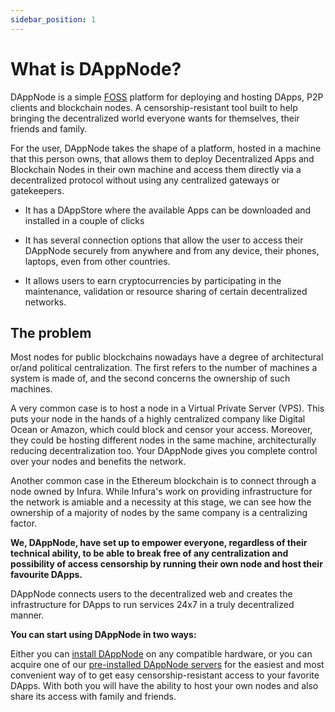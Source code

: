 ```yaml
---
sidebar_position: 1
---
```


# What is DAppNode?

DAppNode is a simple [FOSS](https://en.wikipedia.org/wiki/Free_and_open-source_software) platform for deploying and hosting DApps, P2P clients and blockchain nodes. A censorship-resistant tool built to help bringing the decentralized world everyone wants for themselves, their friends and family.

For the user, DAppNode takes the shape of a platform, hosted in a machine that this person owns, that allows them to deploy Decentralized Apps and Blockchain Nodes in their own machine and access them directly via a decentralized protocol without using any centralized gateways or gatekeepers.

- It has a DAppStore where the available Apps can be downloaded and installed in a couple of clicks

- It has several connection options that allow the user to access their DAppNode securely from anywhere and from any device, their phones, laptops, even from other countries.

- It allows users to earn cryptocurrencies by participating in the maintenance, validation or resource sharing of certain decentralized networks.

## The problem

Most nodes for public blockchains nowadays have a degree of architectural or/and political centralization. The first refers to the number of machines a system is made of, and the second concerns the ownership of such machines.

A very common case is to host a node in a Virtual Private Server (VPS). This puts your node in the hands of a highly centralized company like Digital Ocean or Amazon, which could block and censor your access. Moreover, they could be hosting different nodes in the same machine, architecturally reducing decentralization too. Your DAppNode gives you complete control over your nodes and benefits the network.

Another common case in the Ethereum blockchain is to connect through a node owned by Infura. While Infura's work on providing infrastructure for the network is amiable and a necessity at this stage, we can see how the ownership of a majority of nodes by the same company is a centralizing factor.

**We, DAppNode, have set up to empower everyone, regardless of their technical ability, to be able to break free of any centralization and possibility of access censorship by running their own node and host their favourite DApps.**

DAppNode connects users to the decentralized web and creates the infrastructure for DApps to run services 24x7 in a truly decentralized manner.

**You can start using DAppNode in two ways:**

Either you can [install DAppNode](https://install.dappnode.io) on any compatible hardware, or
you can acquire one of our [pre-installed DAppNode servers](https://shop.dappnode.io) for the easiest and most convenient way of to get easy censorship-resistant access to your favorite DApps. With both you will have the ability to host your own nodes and also share its access with family and friends.
